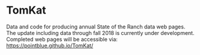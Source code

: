 # TomKat

Data and code for producing annual State of the Ranch data web pages. The update including data through fall 2018 is currently under development. Completed web pages will be accessible via: https://pointblue.github.io/TomKat/

